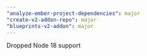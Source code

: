 ```yaml
---
"analyze-ember-project-dependencies": major
"create-v2-addon-repo": major
"blueprints-v2-addon": major
---
```


Dropped Node 18 support
